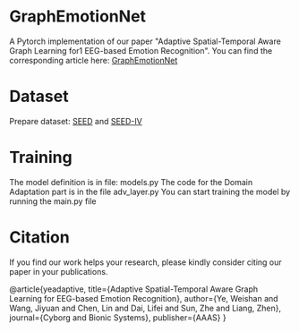 # GraphEmotionNet
A Pytorch implementation of our paper "Adaptive Spatial-Temporal Aware Graph Learning for1 EEG-based Emotion Recognition".
You can find the corresponding article here: [GraphEmotionNet](https://spj.science.org/doi/pdf/10.34133/cbsystems.0088)
# Dataset
Prepare dataset: [SEED](https://bcmi.sjtu.edu.cn/home/seed/seed.html) and [SEED-IV](https://bcmi.sjtu.edu.cn/home/seed/seed-iv.html)
# Training
The model definition is in file: models.py
The code for the Domain Adaptation part is in the file adv_layer.py
You can start training the model by running the main.py file
# Citation
If you find our work helps your research, please kindly consider citing our paper in your publications.

@article{yeadaptive,
  title={Adaptive Spatial-Temporal Aware Graph Learning for EEG-based Emotion Recognition},
  author={Ye, Weishan and Wang, Jiyuan and Chen, Lin and Dai, Lifei and Sun, Zhe and Liang, Zhen},
  journal={Cyborg and Bionic Systems},
  publisher={AAAS}
}

